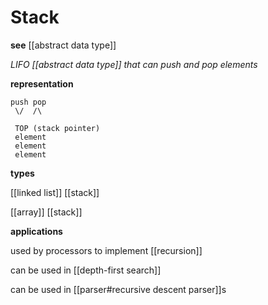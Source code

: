 # Stack

**see** [[abstract data type]]

_LIFO [[abstract data type]] that can push and pop elements_

**representation**

```
push pop
 \/  /\

 TOP (stack pointer)
 element
 element
 element
```

**types**

[[linked list]] [[stack]]

[[array]] [[stack]]

**applications**

used by processors to implement [[recursion]]

can be used in [[depth-first search]]

can be used in [[parser#recursive descent parser]]s
